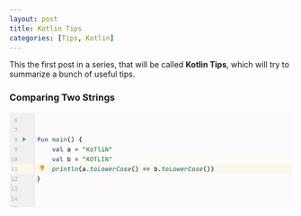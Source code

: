 ```yaml
---
layout: post
title: Kotlin Tips
categories: [Tips, Kotlin]
---
```


This the first post in a series, that will be called **Kotlin Tips**, which will try to summarize a bunch of useful tips.

### Comparing Two Strings 
![Tip](/images/gifs/comparing_two_strings.gif)
